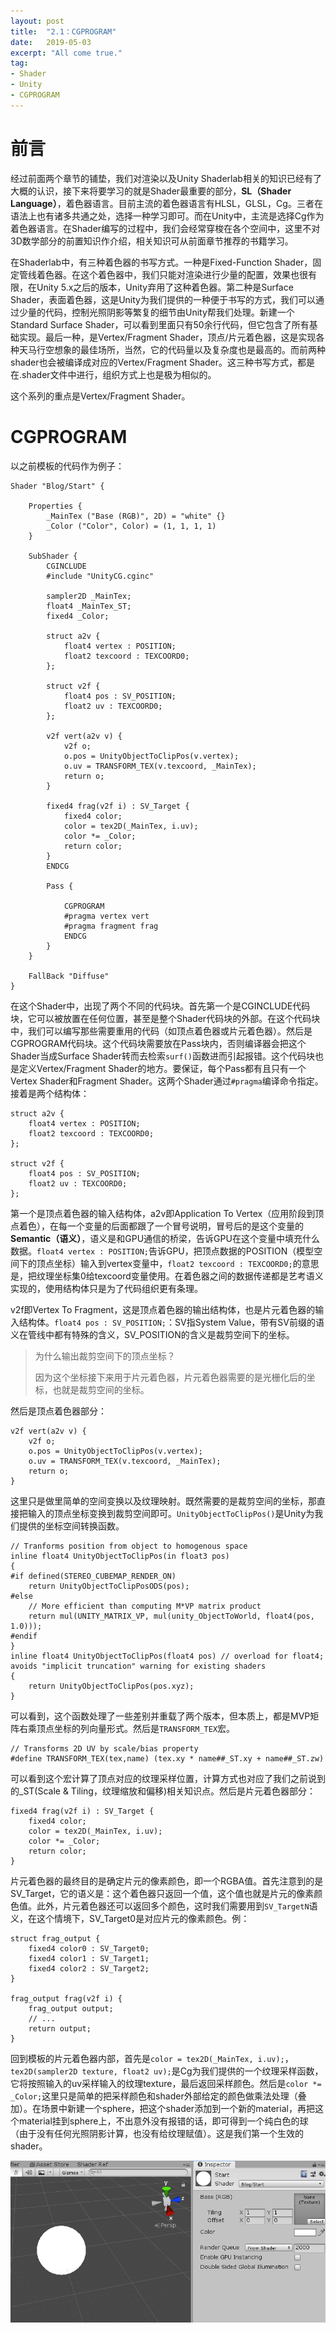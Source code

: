 ```yaml
---
layout: post
title:  "2.1：CGPROGRAM"
date:   2019-05-03
excerpt: "All come true."
tag:
- Shader
- Unity
- CGPROGRAM
---
```


# 前言

经过前面两个章节的铺垫，我们对渲染以及Unity Shaderlab相关的知识已经有了大概的认识，接下来将要学习的就是Shader最重要的部分，**SL（Shader Language）**，着色器语言。目前主流的着色器语言有HLSL，GLSL，Cg。三者在语法上也有诸多共通之处，选择一种学习即可。而在Unity中，主流是选择Cg作为着色器语言。在Shader编写的过程中，我们会经常穿梭在各个空间中，这里不对3D数学部分的前置知识作介绍，相关知识可从前面章节推荐的书籍学习。

在Shaderlab中，有三种着色器的书写方式。一种是Fixed-Function Shader，固定管线着色器。在这个着色器中，我们只能对渲染进行少量的配置，效果也很有限，在Unity 5.x之后的版本，Unity弃用了这种着色器。第二种是Surface Shader，表面着色器，这是Unity为我们提供的一种便于书写的方式，我们可以通过少量的代码，控制光照阴影等繁复的细节由Unity帮我们处理。新建一个Standard Surface Shader，可以看到里面只有50余行代码，但它包含了所有基础实现。最后一种，是Vertex/Fragment Shader，顶点/片元着色器，这是实现各种天马行空想象的最佳场所，当然，它的代码量以及复杂度也是最高的。而前两种shader也会被编译成对应的Vertex/Fragment Shader。这三种书写方式，都是在.shader文件中进行，组织方式上也是极为相似的。

这个系列的重点是Vertex/Fragment Shader。

# CGPROGRAM

以之前模板的代码作为例子：

```
Shader "Blog/Start" {

    Properties {
        _MainTex ("Base (RGB)", 2D) = "white" {}
        _Color ("Color", Color) = (1, 1, 1, 1)
    }

    SubShader {
        CGINCLUDE
        #include "UnityCG.cginc"

        sampler2D _MainTex;
        float4 _MainTex_ST;
        fixed4 _Color;

        struct a2v {
            float4 vertex : POSITION;
            float2 texcoord : TEXCOORD0;
        };

        struct v2f {
            float4 pos : SV_POSITION;
            float2 uv : TEXCOORD0;
        };

        v2f vert(a2v v) {
            v2f o;
            o.pos = UnityObjectToClipPos(v.vertex);
            o.uv = TRANSFORM_TEX(v.texcoord, _MainTex);
            return o;
        }

        fixed4 frag(v2f i) : SV_Target {
            fixed4 color;
            color = tex2D(_MainTex, i.uv);
            color *= _Color;
            return color;
        }
        ENDCG

        Pass {

            CGPROGRAM
            #pragma vertex vert
            #pragma fragment frag
            ENDCG
        }
    }

    FallBack "Diffuse"
}
```

在这个Shader中，出现了两个不同的代码块。首先第一个是CGINCLUDE代码块，它可以被放置在任何位置，甚至是整个Shader代码块的外部。在这个代码块中，我们可以编写那些需要重用的代码（如顶点着色器或片元着色器）。然后是CGPROGRAM代码块。这个代码块需要放在Pass块内，否则编译器会把这个Shader当成Surface Shader转而去检索`surf()`函数进而引起报错。这个代码块也是定义Vertex/Fragment Shader的地方。要保证，每个Pass都有且只有一个Vertex Shader和Fragment Shader。这两个Shader通过`#pragma`编译命令指定。接着是两个结构体：

```
struct a2v {
	float4 vertex : POSITION;
	float2 texcoord : TEXCOORD0;
};

struct v2f {
	float4 pos : SV_POSITION;
	float2 uv : TEXCOORD0;
};
```

第一个是顶点着色器的输入结构体，a2v即Application To Vertex（应用阶段到顶点着色），在每一个变量的后面都跟了一个冒号说明，冒号后的是这个变量的**Semantic（语义）**，语义是和GPU通信的桥梁，告诉GPU在这个变量中填充什么数据。`float4 vertex : POSITION;`告诉GPU，把顶点数据的POSITION（模型空间下的顶点坐标）输入到vertex变量中，`float2 texcoord : TEXCOORD0;`的意思是，把纹理坐标集0给texcoord变量使用。在着色器之间的数据传递都是艺考语义实现的，使用结构体只是为了代码组织更有条理。

v2f即Vertex To Fragment，这是顶点着色器的输出结构体，也是片元着色器的输入结构体。`float4 pos : SV_POSITION;`：SV指System Value，带有SV前缀的语义在管线中都有特殊的含义，SV_POSITION的含义是裁剪空间下的坐标。

> 为什么输出裁剪空间下的顶点坐标？
>
> 因为这个坐标接下来用于片元着色器，片元着色器需要的是光栅化后的坐标，也就是裁剪空间的坐标。

然后是顶点着色器部分：

```
v2f vert(a2v v) {
	v2f o;
	o.pos = UnityObjectToClipPos(v.vertex);
	o.uv = TRANSFORM_TEX(v.texcoord, _MainTex);
	return o;
}
```

这里只是做里简单的空间变换以及纹理映射。既然需要的是裁剪空间的坐标，那直接把输入的顶点坐标变换到裁剪空间即可。`UnityObjectToClipPos()`是Unity为我们提供的坐标空间转换函数。

```
// Tranforms position from object to homogenous space
inline float4 UnityObjectToClipPos(in float3 pos)
{
#if defined(STEREO_CUBEMAP_RENDER_ON)
    return UnityObjectToClipPosODS(pos);
#else
    // More efficient than computing M*VP matrix product
    return mul(UNITY_MATRIX_VP, mul(unity_ObjectToWorld, float4(pos, 1.0)));
#endif
}
inline float4 UnityObjectToClipPos(float4 pos) // overload for float4; avoids "implicit truncation" warning for existing shaders
{
    return UnityObjectToClipPos(pos.xyz);
}
```

可以看到，这个函数处理了一些差别并重载了两个版本，但本质上，都是MVP矩阵右乘顶点坐标的列向量形式。然后是`TRANSFORM_TEX`宏。

```
// Transforms 2D UV by scale/bias property
#define TRANSFORM_TEX(tex,name) (tex.xy * name##_ST.xy + name##_ST.zw)
```

可以看到这个宏计算了顶点对应的纹理采样位置，计算方式也对应了我们之前说到的_ST(Scale & Tiling，纹理缩放和偏移)相关知识点。然后是片元着色器部分：

```
fixed4 frag(v2f i) : SV_Target {
	fixed4 color;
	color = tex2D(_MainTex, i.uv);
	color *= _Color;
	return color;
}
```

片元着色器的最终目的是确定片元的像素颜色，即一个RGBA值。首先注意到的是SV_Target，它的语义是：这个着色器只返回一个值，这个值也就是片元的像素颜色值。此外，片元着色器还可以返回多个颜色，这时我们需要用到`SV_TargetN`语义，在这个情境下，SV_Target0是对应片元的像素颜色。例：

```
struct frag_output {
    fixed4 color0 : SV_Target0;
    fixed4 color1 : SV_Target1;
    fixed4 color2 : SV_Target2;
}

frag_output frag(v2f i) {
	frag_output output;
	// ...
	return output;
}
```

回到模板的片元着色器内部，首先是`color = tex2D(_MainTex, i.uv);`，`tex2D(sampler2D texture, float2 uv);`是Cg为我们提供的一个纹理采样函数，它将按照输入的uv采样输入的纹理texture，最后返回采样颜色。然后是`color *= _Color;`这里只是简单的把采样颜色和shader外部给定的颜色做乘法处理（叠加）。在场景中新建一个sphere，把这个shader添加到一个新的material，再把这个material挂到sphere上，不出意外没有报错的话，即可得到一个纯白色的球（由于没有任何光照阴影计算，也没有给纹理赋值）。这是我们第一个生效的shader。

![Sphere for First Shader](https://raw.githubusercontent.com/KaoriZh/KaoriZh.github.io/master/_Images/Unity/Shader/Chapter2/PureWhite.png)